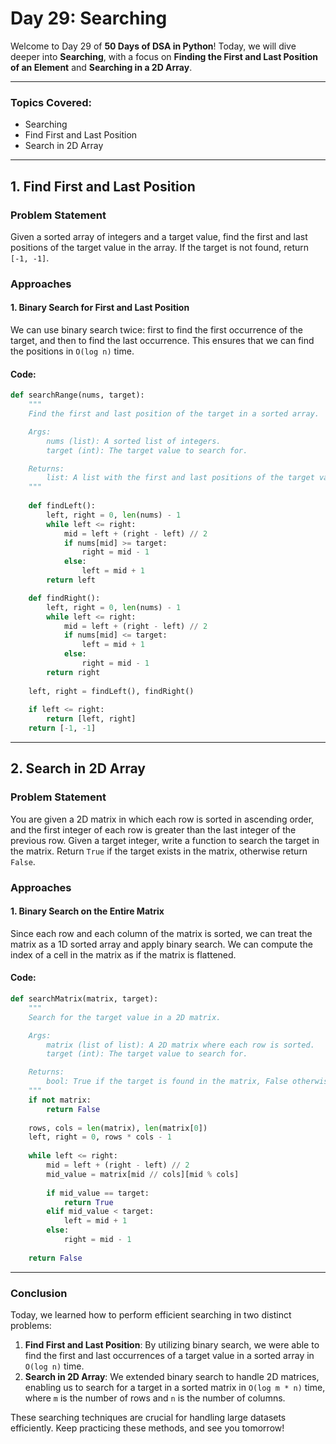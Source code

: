 # **Day 29: Searching**

Welcome to Day 29 of **50 Days of DSA in Python**! Today, we will dive deeper into **Searching**, with a focus on **Finding the First and Last Position of an Element** and **Searching in a 2D Array**.

---

### **Topics Covered:**
- Searching  
- Find First and Last Position  
- Search in 2D Array  

---

## **1. Find First and Last Position**

### **Problem Statement**  
Given a sorted array of integers and a target value, find the first and last positions of the target value in the array. If the target is not found, return `[-1, -1]`.

### **Approaches**

#### **1. Binary Search for First and Last Position**

We can use binary search twice: first to find the first occurrence of the target, and then to find the last occurrence. This ensures that we can find the positions in `O(log n)` time.

#### **Code:**
```python
def searchRange(nums, target):
    """
    Find the first and last position of the target in a sorted array.

    Args:
        nums (list): A sorted list of integers.
        target (int): The target value to search for.

    Returns:
        list: A list with the first and last positions of the target value.
    """
    
    def findLeft():
        left, right = 0, len(nums) - 1
        while left <= right:
            mid = left + (right - left) // 2
            if nums[mid] >= target:
                right = mid - 1
            else:
                left = mid + 1
        return left

    def findRight():
        left, right = 0, len(nums) - 1
        while left <= right:
            mid = left + (right - left) // 2
            if nums[mid] <= target:
                left = mid + 1
            else:
                right = mid - 1
        return right
    
    left, right = findLeft(), findRight()
    
    if left <= right:
        return [left, right]
    return [-1, -1]
```

---

## **2. Search in 2D Array**

### **Problem Statement**  
You are given a 2D matrix in which each row is sorted in ascending order, and the first integer of each row is greater than the last integer of the previous row. Given a target integer, write a function to search the target in the matrix. Return `True` if the target exists in the matrix, otherwise return `False`.

### **Approaches**

#### **1. Binary Search on the Entire Matrix**

Since each row and each column of the matrix is sorted, we can treat the matrix as a 1D sorted array and apply binary search. We can compute the index of a cell in the matrix as if the matrix is flattened.

#### **Code:**
```python
def searchMatrix(matrix, target):
    """
    Search for the target value in a 2D matrix.

    Args:
        matrix (list of list): A 2D matrix where each row is sorted.
        target (int): The target value to search for.

    Returns:
        bool: True if the target is found in the matrix, False otherwise.
    """
    if not matrix:
        return False
    
    rows, cols = len(matrix), len(matrix[0])
    left, right = 0, rows * cols - 1
    
    while left <= right:
        mid = left + (right - left) // 2
        mid_value = matrix[mid // cols][mid % cols]
        
        if mid_value == target:
            return True
        elif mid_value < target:
            left = mid + 1
        else:
            right = mid - 1
            
    return False
```

---

### **Conclusion**

Today, we learned how to perform efficient searching in two distinct problems:

1. **Find First and Last Position**: By utilizing binary search, we were able to find the first and last occurrences of a target value in a sorted array in `O(log n)` time.
2. **Search in 2D Array**: We extended binary search to handle 2D matrices, enabling us to search for a target in a sorted matrix in `O(log m * n)` time, where `m` is the number of rows and `n` is the number of columns.

These searching techniques are crucial for handling large datasets efficiently. Keep practicing these methods, and see you tomorrow!